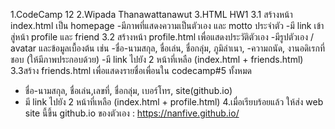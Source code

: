 1.CodeCamp 12
2.Wipada Thanawattanawut
3.HTML HW1
3.1 สร้างหน้า index.html เป็น homepage 
-มีภาพที่แสดงความเป็นตัวเอง และ motto ประจำตัว
-มี link เข้าสู่หน้า profile และ friend 
3.2 สร้างหน้า profile.html เพื่อแสดงประวัติตัวเอง 
-มีรูปตัวเอง / avatar และข้อมูลเบื้องต้น เช่น
-ชื่อ-นามสกุล,​ ชื่อเล่น, ชื่อกลุ่ม,​ ภูมิลำเนา, 
-ความถนัด, งานอดิเรกที่ชอบ (ให้มีภาพประกอบด้วย)
-มี link ไปยัง 2 หน้าที่เหลือ (index.html + friends.html)
3.3สร้าง friends.html เพื่อแสดงรายชื่อเพื่อนใน codecamp#5 ทั้งหมด
- ชื่อ-นามสกุล,​ ชื่อเล่น,เลขที่, ชื่อกลุ่ม,​ เบอร์โทร, site(github.io) 
- มี link ไปยัง 2 หน้าที่เหลือ (index.html + profile.html)
4.เมื่อเรียบร้อยแล้ว ให้ส่ง web site นี้ขึ้น github.io ของตัวเอง : https://nanfive.github.io/

